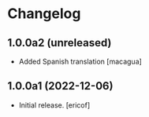# Changelog

## 1.0.0a2 (unreleased)

- Added Spanish translation [macagua]


## 1.0.0a1 (2022-12-06)

- Initial release. [ericof]

